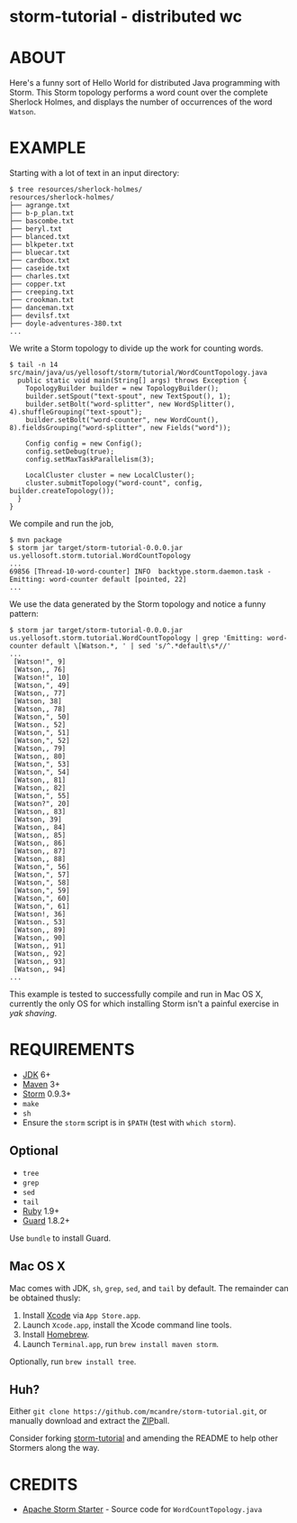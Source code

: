 # storm-tutorial - distributed wc

# ABOUT

Here's a funny sort of Hello World for distributed Java programming with Storm. This Storm topology performs a word count over the complete Sherlock Holmes, and displays the number of occurrences of the word `Watson`.

# EXAMPLE

Starting with a lot of text in an input directory:

```
$ tree resources/sherlock-holmes/
resources/sherlock-holmes/
├── agrange.txt
├── b-p_plan.txt
├── bascombe.txt
├── beryl.txt
├── blanced.txt
├── blkpeter.txt
├── bluecar.txt
├── cardbox.txt
├── caseide.txt
├── charles.txt
├── copper.txt
├── creeping.txt
├── crookman.txt
├── danceman.txt
├── devilsf.txt
├── doyle-adventures-380.txt
...
```

We write a Storm topology to divide up the work for counting words.

```
$ tail -n 14 src/main/java/us/yellosoft/storm/tutorial/WordCountTopology.java 
  public static void main(String[] args) throws Exception {
    TopologyBuilder builder = new TopologyBuilder();
    builder.setSpout("text-spout", new TextSpout(), 1);
    builder.setBolt("word-splitter", new WordSplitter(), 4).shuffleGrouping("text-spout");
    builder.setBolt("word-counter", new WordCount(), 8).fieldsGrouping("word-splitter", new Fields("word"));

    Config config = new Config();
    config.setDebug(true);
    config.setMaxTaskParallelism(3);

    LocalCluster cluster = new LocalCluster();
    cluster.submitTopology("word-count", config, builder.createTopology());
  }
}
```

We compile and run the job,

```
$ mvn package
$ storm jar target/storm-tutorial-0.0.0.jar us.yellosoft.storm.tutorial.WordCountTopology
...
69856 [Thread-10-word-counter] INFO  backtype.storm.daemon.task - Emitting: word-counter default [pointed, 22]
...
```

We use the data generated by the Storm topology and notice a funny pattern:

```
$ storm jar target/storm-tutorial-0.0.0.jar us.yellosoft.storm.tutorial.WordCountTopology | grep 'Emitting: word-counter default \[Watson.*, ' | sed 's/^.*default\s*//'
...
 [Watson!", 9]
 [Watson,, 76]
 [Watson!", 10]
 [Watson,", 49]
 [Watson,, 77]
 [Watson, 38]
 [Watson,, 78]
 [Watson,", 50]
 [Watson., 52]
 [Watson,", 51]
 [Watson,", 52]
 [Watson,, 79]
 [Watson,, 80]
 [Watson,", 53]
 [Watson,", 54]
 [Watson,, 81]
 [Watson,, 82]
 [Watson,", 55]
 [Watson?", 20]
 [Watson,, 83]
 [Watson, 39]
 [Watson,, 84]
 [Watson,, 85]
 [Watson,, 86]
 [Watson,, 87]
 [Watson,, 88]
 [Watson,", 56]
 [Watson,", 57]
 [Watson,", 58]
 [Watson,", 59]
 [Watson,", 60]
 [Watson,", 61]
 [Watson!, 36]
 [Watson., 53]
 [Watson,, 89]
 [Watson,, 90]
 [Watson,, 91]
 [Watson,, 92]
 [Watson,, 93]
 [Watson,, 94]
...
```

This example is tested to successfully compile and run in Mac OS X, currently the only OS for which installing Storm isn't a painful exercise in *yak shaving*.

# REQUIREMENTS

* [JDK](http://www.oracle.com/technetwork/java/javase/downloads/index.html) 6+
* [Maven](http://maven.apache.org/) 3+
* [Storm](https://storm.apache.org/) 0.9.3+
* `make`
* `sh`
* Ensure the `storm` script is in `$PATH` (test with `which storm`).

## Optional

* `tree`
* `grep`
* `sed`
* `tail`
* [Ruby](https://www.ruby-lang.org/) 1.9+
* [Guard](http://guardgem.org/) 1.8.2+

Use `bundle` to install Guard.

## Mac OS X

Mac comes with JDK, `sh`, `grep`, `sed`, and `tail` by default. The remainder can be obtained thusly:

1. Install [Xcode](https://developer.apple.com/xcode/) via `App Store.app`.
2. Launch `Xcode.app`, install the Xcode command line tools.
3. Install [Homebrew](http://brew.sh/).
4. Launch `Terminal.app`, run `brew install maven storm`.

Optionally, run `brew install tree`.

## Huh?

Either `git clone https://github.com/mcandre/storm-tutorial.git`, or manually download and extract the [ZIP](https://github.com/mcandre/storm-tutorial/archive/master.zip)ball.

Consider forking [storm-tutorial](https://github.com/mcandre/storm-tutorial) and amending the README to help other Stormers along the way.

# CREDITS

* [Apache Storm Starter](https://github.com/apache/storm/tree/master/examples/storm-starter) - Source code for `WordCountTopology.java`
